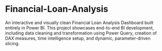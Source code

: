 # Financial-Loan-Analysis
An interactive and visually clean Financial Loan Analysis Dashboard built entirely in Power BI. This project showcases end-to-end BI development, including data cleaning and transformation using Power Query, creation of DAX measures, time intelligence setup, and dynamic, parameter-driven slicing.
